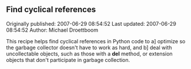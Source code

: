 ## Find cyclical references

Originally published: 2007-06-29 08:54:52
Last updated: 2007-06-29 08:54:52
Author: Michael Droettboom

This recipe helps find cyclical references in Python code to a] optimize so the garbage collector doesn't have to work as hard, and b] deal with uncollectable objects, such as those with a __del__ method, or extension objects that don't participate in garbage collection.